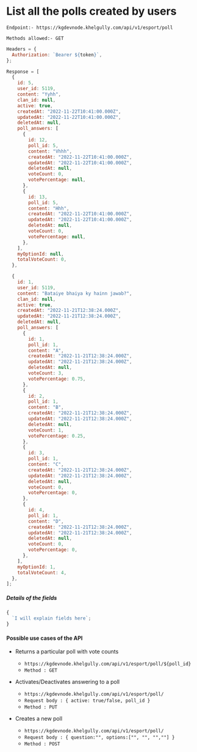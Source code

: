 # List all the polls created by users

`Endpoint:- https://kgdevnode.khelgully.com/api/v1/esport/poll`

`Methods allowed:- GET`

```javascript
Headers = {
  Authorization: `Bearer ${token}`,
};
```

```javascript
Response = [
  {
    id: 5,
    user_id: 5119,
    content: "Yyhh",
    clan_id: null,
    active: true,
    createdAt: "2022-11-22T10:41:00.000Z",
    updatedAt: "2022-11-22T10:41:00.000Z",
    deletedAt: null,
    poll_answers: [
      {
        id: 12,
        poll_id: 5,
        content: "Vhhh",
        createdAt: "2022-11-22T10:41:00.000Z",
        updatedAt: "2022-11-22T10:41:00.000Z",
        deletedAt: null,
        voteCount: 0,
        votePercentage: null,
      },
      {
        id: 13,
        poll_id: 5,
        content: "Hhh",
        createdAt: "2022-11-22T10:41:00.000Z",
        updatedAt: "2022-11-22T10:41:00.000Z",
        deletedAt: null,
        voteCount: 0,
        votePercentage: null,
      },
    ],
    myOptionId: null,
    totalVoteCount: 0,
  },

  {
    id: 1,
    user_id: 5119,
    content: "Bataiye bhaiya ky hainn jawab?",
    clan_id: null,
    active: true,
    createdAt: "2022-11-21T12:38:24.000Z",
    updatedAt: "2022-11-21T12:38:24.000Z",
    deletedAt: null,
    poll_answers: [
      {
        id: 1,
        poll_id: 1,
        content: "A",
        createdAt: "2022-11-21T12:38:24.000Z",
        updatedAt: "2022-11-21T12:38:24.000Z",
        deletedAt: null,
        voteCount: 3,
        votePercentage: 0.75,
      },
      {
        id: 2,
        poll_id: 1,
        content: "B",
        createdAt: "2022-11-21T12:38:24.000Z",
        updatedAt: "2022-11-21T12:38:24.000Z",
        deletedAt: null,
        voteCount: 1,
        votePercentage: 0.25,
      },
      {
        id: 3,
        poll_id: 1,
        content: "C",
        createdAt: "2022-11-21T12:38:24.000Z",
        updatedAt: "2022-11-21T12:38:24.000Z",
        deletedAt: null,
        voteCount: 0,
        votePercentage: 0,
      },
      {
        id: 4,
        poll_id: 1,
        content: "D",
        createdAt: "2022-11-21T12:38:24.000Z",
        updatedAt: "2022-11-21T12:38:24.000Z",
        deletedAt: null,
        voteCount: 0,
        votePercentage: 0,
      },
    ],
    myOptionId: 1,
    totalVoteCount: 4,
  },
];
```

##### Details of the fields

```javascript
{
  `I will explain fields here`;
}
```

<!-- <hr /> -->

#### Possible use cases of the API

- Returns a particular poll with vote counts

  - `https://kgdevnode.khelgully.com/api/v1/esport/poll/${poll_id}`
  - `Method : GET`

- Activates/Deactivates answering to a poll

  - `https://kgdevnode.khelgully.com/api/v1/esport/poll/`
  - `Request body : { active: true/false, poll_id }`
  - `Method : PUT`

- Creates a new poll

  - `https://kgdevnode.khelgully.com/api/v1/esport/poll/`
  - `Request body : { question:"", options:["", "", "",""] }`
  - `Method : POST`
